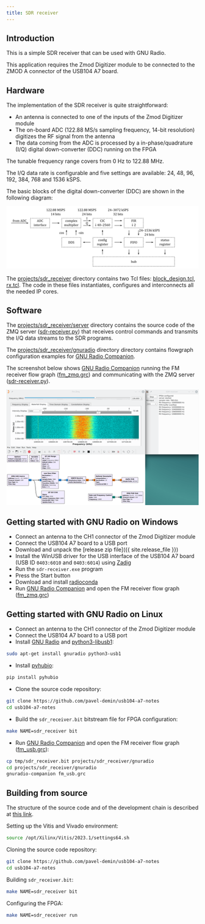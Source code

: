 ```yaml
---
title: SDR receiver
---
```


## Introduction

This is a simple SDR receiver that can be used with GNU Radio.

This application requires the Zmod Digitizer module to be connected to the ZMOD A connector of the USB104 A7 board.

## Hardware

The implementation of the SDR receiver is quite straightforward:

- An antenna is connected to one of the inputs of the Zmod Digitizer module
- The on-board ADC (122.88 MS/s sampling frequency, 14-bit resolution) digitizes the RF signal from the antenna
- The data coming from the ADC is processed by a in-phase/quadrature (I/Q) digital down-converter (DDC) running on the FPGA

The tunable frequency range covers from 0 Hz to 122.88 MHz.

The I/Q data rate is configurable and five settings are available: 24, 48, 96, 192, 384, 768 and 1536 kSPS.

The basic blocks of the digital down-converter (DDC) are shown in the following diagram:

![SDR receiver](/img/sdr-receiver.png)

The [projects/sdr_receiver](https://github.com/pavel-demin/usb104-a7-notes/tree/master/projects/sdr_receiver) directory contains two Tcl files: [block_design.tcl](https://github.com/pavel-demin/usb104-a7-notes/blob/master/projects/sdr_receiver/block_design.tcl), [rx.tcl](https://github.com/pavel-demin/usb104-a7-notes/blob/master/projects/sdr_receiver/rx.tcl). The code in these files instantiates, configures and interconnects all the needed IP cores.

## Software

The [projects/sdr_receiver/server](https://github.com/pavel-demin/usb104-a7-notes/tree/master/projects/sdr_receiver/server) directory contains the source code of the ZMQ server ([sdr-receiver.py](https://github.com/pavel-demin/usb104-a7-notes/blob/master/projects/sdr_receiver/server/sdr-receiver.py)) that receives control commands and transmits the I/Q data streams to the SDR programs.

The [projects/sdr_receiver/gnuradio](https://github.com/pavel-demin/usb104-a7-notes/tree/master/projects/sdr_receiver/gnuradio) directory directory contains flowgraph configuration examples for [GNU Radio Companion](https://wiki.gnuradio.org/index.php/GNURadioCompanion).

The screenshot below shows [GNU Radio Companion](https://wiki.gnuradio.org/index.php/GNURadioCompanion) running the FM receiver flow graph ([fm_zmq.grc](https://github.com/pavel-demin/usb104-a7-notes/tree/master/projects/sdr_receiver/gnuradio/fm_zmq.grc)) and communicating with the ZMQ server ([sdr-receiver.py](https://github.com/pavel-demin/usb104-a7-notes/blob/master/projects/sdr_receiver/server/sdr-receiver.py)).

![GNU Radio Companion](/img/sdr-receiver-fm-zmq.png)

## Getting started with GNU Radio on Windows

- Connect an antenna to the CH1 connector of the Zmod Digitizer module
- Connect the USB104 A7 board to a USB port
- Download and unpack the [release zip file]({{ site.release_file }})
- Install the WinUSB driver for the USB interface of the USB104 A7 board (USB ID `0403:6010` and `0403:6014`) using [Zadig](https://zadig.akeo.ie)
- Run the `sdr-receiver.exe` program
- Press the Start button
- Download and install [radioconda](https://github.com/ryanvolz/radioconda)
- Run [GNU Radio Companion](https://wiki.gnuradio.org/index.php/GNURadioCompanion) and open the FM receiver flow graph ([fm_zmq.grc](https://github.com/pavel-demin/usb104-a7-notes/tree/master/projects/sdr_receiver/gnuradio/fm_zmq.grc))

## Getting started with GNU Radio on Linux

- Connect an antenna to the CH1 connector of the Zmod Digitizer module
- Connect the USB104 A7 board to a USB port
- Install [GNU Radio](https://www.gnuradio.org) and [python3-libusb1](https://github.com/vpelletier/python-libusb1):

```bash
sudo apt-get install gnuradio python3-usb1
```

- Install [pyhubio](https://github.com/pavel-demin/pyhubio):

```bash
pip install pyhubio
```

- Clone the source code repository:

```bash
git clone https://github.com/pavel-demin/usb104-a7-notes
cd usb104-a7-notes
```

- Build the `sdr_receiver.bit` bitstream file for FPGA configuration:

```bash
make NAME=sdr_receiver bit
```

- Run [GNU Radio Companion](https://wiki.gnuradio.org/index.php/GNURadioCompanion) and open the FM receiver flow graph ([fm_usb.grc](https://github.com/pavel-demin/usb104-a7-notes/tree/master/projects/sdr_receiver/gnuradio/fm_usb.grc)):

```bash
cp tmp/sdr_receiver.bit projects/sdr_receiver/gnuradio
cd projects/sdr_receiver/gnuradio
gnuradio-companion fm_usb.grc
```

## Building from source

The structure of the source code and of the development chain is described at [this link](/led-blinker/).

Setting up the Vitis and Vivado environment:

```bash
source /opt/Xilinx/Vitis/2023.1/settings64.sh
```

Cloning the source code repository:

```bash
git clone https://github.com/pavel-demin/usb104-a7-notes
cd usb104-a7-notes
```

Building `sdr_receiver.bit`:

```bash
make NAME=sdr_receiver bit
```

Configuring the FPGA:

```bash
make NAME=sdr_receiver run
```
